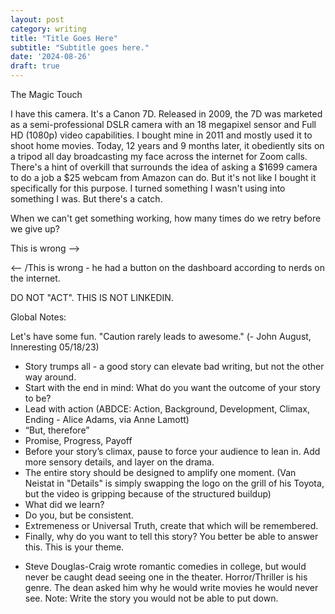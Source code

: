```yaml
---
layout: post
category: writing
title: "Title Goes Here"
subtitle: "Subtitle goes here."
date: '2024-08-26'
draft: true
---
```


The Magic Touch

I have this camera. It's a Canon 7D. Released in 2009, the 7D was marketed as a semi-professional DSLR camera with an 18 megapixel sensor and Full HD (1080p) video capabilities. I bought mine in 2011 and mostly used it to shoot home movies. Today, 12 years and 9 months later, it obediently sits on a tripod all day broadcasting my face across the internet for Zoom calls. There's a hint of overkill that surrounds the idea of asking a $1699 camera to do a job a $25 webcam from Amazon can do. But it's not like I bought it specifically for this purpose. I turned something I wasn't using into something I was. But there's a catch.



When we can't get something working, how many times do we retry before we give up?





<!-- Notes: This is about failure tolerance. How tuned into something we can get so we still learn enough to make progress after hitting a wall. [Camera story goes here - I have a older-model DSLR on a tripod I use as my webcam for Zoom calls. (write this better) The software it needs for my macbook to recognize it is fiddly. I have to do a 6 part dance sometimes to get it to turn on. Here's what that looks like. Normal people would just buy a $30 webcam on amazon, Not Biff. etc etc] 

Think of the most amazing card trick you've ever seen. Magicians are banking on our inability to fathom the time spent on a single trick. Rather, the amount of times failed before success. (And that's only half their battle - then they have to rehearse the successes often enough to become as second nature as breathing). They're the most elite failure tolerators (obviously, improve this) in the world. -->




This is wrong -->
<!-- What would you do? 

Ask your handy brother-in-law? Take it to the shop or, if you like overpaying, the dealer? Not Biff.

In (Back to the Future)[] when Biff's car wouldn't start, he fiddled and fiddled and fiddled until he cracked the secret code - the finicky, obtuse, and seemingly unrelated series of actions only Biff knew how to execute to reliably start his Ford Super De Luxe Convertible. Now Biff doesn't even need to lock the doors.-->  
<-- /This is wrong - he had a button on the dashboard according to nerds on the internet. 


DO NOT "ACT". THIS IS NOT LINKEDIN.

Global Notes:

Let's have some fun. "Caution rarely leads to awesome." (- John August, Inneresting 05/18/23)

- Story trumps all - a good story can elevate bad writing, but not the other way around.
- Start with the end in mind: What do you want the outcome of your story to be?
- Lead with action (ABDCE: Action, Background, Development, Climax, Ending - Alice Adams, via Anne Lamott)
- “But, therefore”
- Promise, Progress, Payoff
- Before your story’s climax, pause to force your audience to lean in. Add more sensory details, and layer on the drama.
- The entire story should be designed to amplify one moment. (Van Neistat in "Details" is simply swapping the logo on the grill of his Toyota, but the video is gripping because of the structured buildup)
- What did we learn?
- Do you, but be consistent.
- Extremeness or Universal Truth, create that which will be remembered.
- Finally, why do you want to tell this story? You better be able to answer this. This is your theme.

<!-- Candidate note -->
- Steve Douglas-Craig wrote romantic comedies in college, but would never be caught dead seeing one in the theater. Horror/Thriller is his genre. The dean asked him why he would write movies he would never see. Note: Write the story you would not be able to put down.